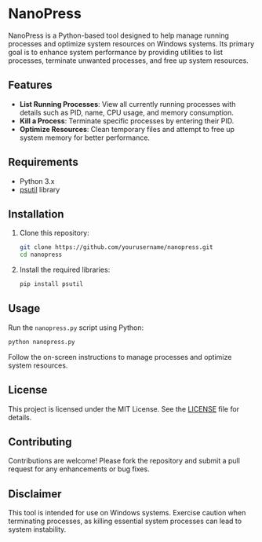 # NanoPress

NanoPress is a Python-based tool designed to help manage running processes and optimize system resources on Windows systems. Its primary goal is to enhance system performance by providing utilities to list processes, terminate unwanted processes, and free up system resources.

## Features

- **List Running Processes**: View all currently running processes with details such as PID, name, CPU usage, and memory consumption.
- **Kill a Process**: Terminate specific processes by entering their PID.
- **Optimize Resources**: Clean temporary files and attempt to free up system memory for better performance.

## Requirements

- Python 3.x
- [psutil](https://pypi.org/project/psutil/) library

## Installation

1. Clone this repository:
   ```bash
   git clone https://github.com/yourusername/nanopress.git
   cd nanopress
   ```

2. Install the required libraries:
   ```bash
   pip install psutil
   ```

## Usage

Run the `nanopress.py` script using Python:

```bash
python nanopress.py
```

Follow the on-screen instructions to manage processes and optimize system resources.

## License

This project is licensed under the MIT License. See the [LICENSE](LICENSE) file for details.

## Contributing

Contributions are welcome! Please fork the repository and submit a pull request for any enhancements or bug fixes.

## Disclaimer

This tool is intended for use on Windows systems. Exercise caution when terminating processes, as killing essential system processes can lead to system instability.
